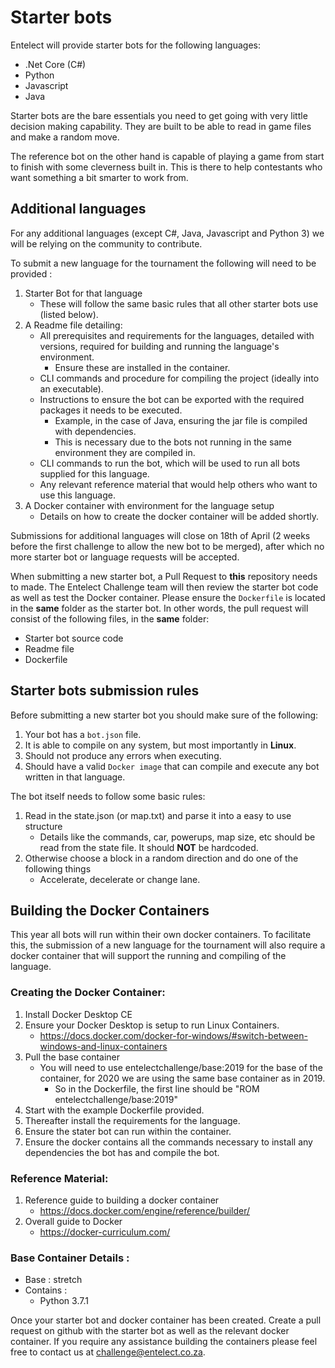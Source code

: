 # Starter bots
Entelect will provide starter bots for the following languages:

* .Net Core (C#)
* Python 
* Javascript
* Java

Starter bots are the bare essentials you need to get going with very little decision making capability. They are built to be able to read in game files and make a random move.

The reference bot on the other hand is capable of playing a game from start to finish with some cleverness built in. This is there to help contestants who want something a bit smarter to work from.

## Additional languages

For any additional languages (except C#, Java, Javascript and Python 3) we will be relying on the community to contribute. 

To submit a new language for the tournament the following will need to be provided :

1. Starter Bot for that language
	* These will follow the same basic rules that all other starter bots use (listed below).
2. A Readme file detailing:
	* All prerequisites and requirements for the languages, detailed with versions, required for building and running the language's environment. 
	    * Ensure these are installed in the container.
	* CLI commands and procedure for compiling the project (ideally into an executable).
	* Instructions to ensure the bot can be exported with the required packages it needs to be executed.
        * Example, in the case of Java, ensuring the jar file is compiled with dependencies.
        * This is necessary due to the bots not running in the same environment they are compiled in.
	* CLI commands to run the bot, which will be used to run all bots supplied for this language.
	* Any relevant reference material that would help others who want to use this language.
3. A Docker container with environment for the language setup
	* Details on how to create the docker container will be added shortly.

Submissions for additional languages will close on 18th of April (2 weeks before the first challenge to allow the new bot to be merged), 
after which no more starter bot or language requests will be accepted.

When submitting a new starter bot, a Pull Request to **this** repository needs to made. The Entelect Challenge team will then review the starter bot code as well as test the Docker container. Please ensure the `Dockerfile` is located in the **same** folder as the starter bot. In other words, the pull request will consist of the following files, in the **same** folder:
- Starter bot source code
- Readme file
- Dockerfile

## Starter bots submission rules

Before submitting a new starter bot you should make sure of the following:

1. Your bot has a `bot.json` file.
2. It is able to compile on any system, but most importantly in **Linux**.
3. Should not produce any errors when executing.
4. Should have a valid `Docker image` that can compile and execute any bot written in that language.

The bot itself needs to follow some basic rules:

1. Read in the state.json (or map.txt) and parse it into a easy to use structure
	* Details like the commands, car, powerups, map size, etc should be read from the state file. It should **NOT** be hardcoded.
2. Otherwise choose a block in a random direction and do one of the following things
    * Accelerate, decelerate or change lane.
    

## Building the Docker Containers

This year all bots will run within their own docker containers. To facilitate this, the submission of a new language for the tournament will also require a docker container that will support the running and compiling of the language.

### Creating the Docker Container:
1. Install Docker Desktop CE
2. Ensure your Docker Desktop is setup to run Linux Containers.
	* https://docs.docker.com/docker-for-windows/#switch-between-windows-and-linux-containers
3. Pull the base container
    * You will need to use entelectchallenge/base:2019 for the base of the container, for 2020 we are using the same base container as in 2019.
        * So in the Dockerfile, the first line should be "ROM entelectchallenge/base:2019"
4. Start with the example Dockerfile provided.
5. Thereafter install the requirements for the language.
6. Ensure the stater bot can run within the container.
7. Ensure the docker contains all the commands necessary to install any dependencies the bot has and compile the bot.

### Reference Material:
1. Reference guide to building a docker container
	* https://docs.docker.com/engine/reference/builder/
2. Overall guide to Docker
	* https://docker-curriculum.com/

### Base Container Details :
* Base : stretch
* Contains :
	* Python 3.7.1

Once your starter bot and docker container has been created. Create a pull request on github with the starter bot as well as the relevant docker container.
If you require any assistance building the containers please feel free to contact us at challenge@entelect.co.za.